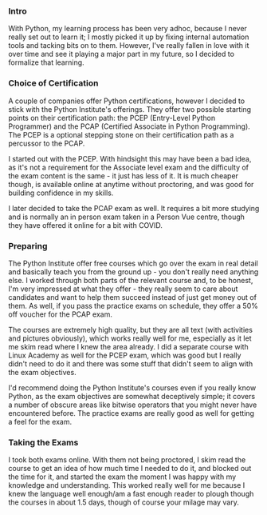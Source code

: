 ### Intro
With Python, my learning process has been very adhoc, because I never really set out to learn it; I mostly picked it up by fixing internal automation tools and tacking bits on to them. However, I've really fallen in love with it over time and see it playing a major part in my future, so I decided to formalize that learning. 

### Choice of Certification
A couple of companies offer Python certifications, however I decided to stick with the Python Institute's offerings. They offer two possible starting points on their certification path: the PCEP (Entry-Level Python Programmer) and the PCAP (Certified Associate in Python Programming). The PCEP is a optional stepping stone on their certification path as a percussor to the PCAP.

I started out with the PCEP. With hindsight this may have been a bad idea, as it's not a requirement for the Associate level exam and the difficulty of the exam content is the same - it just has less of it. It is much cheaper though, is available online at anytime without proctoring, and was good for building confidence in my skills.

I later decided to take the PCAP exam as well. It requires a bit more studying and is normally an in person exam taken in a Person Vue centre, though they have offered it online for a bit with COVID.

### Preparing
The Python Institute offer free courses which go over the exam in real detail and basically teach you from the ground up - you don't really need anything else. I worked through both parts of the relevant course and, to be honest, I'm very impressed at what they offer - they really seem to care about candidates and want to help them succeed instead of just get money out of them. As well, if you pass the practice exams on schedule, they offer a 50% off voucher for the PCAP exam. 

The courses are extremely high quality, but they are all text (with activities and pictures obviously), which works really well for me, especially as it let me skim read where I knew the area already. I did a separate course with Linux Academy as well for the PCEP exam, which was good but I really didn't need to do it and there was some stuff that didn't seem to align with the exam objectives.

I'd recommend doing the Python Institute's courses even if you really know Python, as the exam objectives are somewhat deceptively simple; it covers a number of obscure areas like bitwise operators that you might never have encountered before. The practice exams are really good as well for getting a feel for the exam.

### Taking the Exams
I took both exams online. With them not being proctored, I skim read the course to get an idea of how much time I needed to do it, and blocked out the time for it, and started the exam the moment I was happy with my knowledge and understanding. This worked really well for me because I knew the language well enough/am a fast enough reader to plough though the courses in about 1.5 days, though of course your milage may vary.